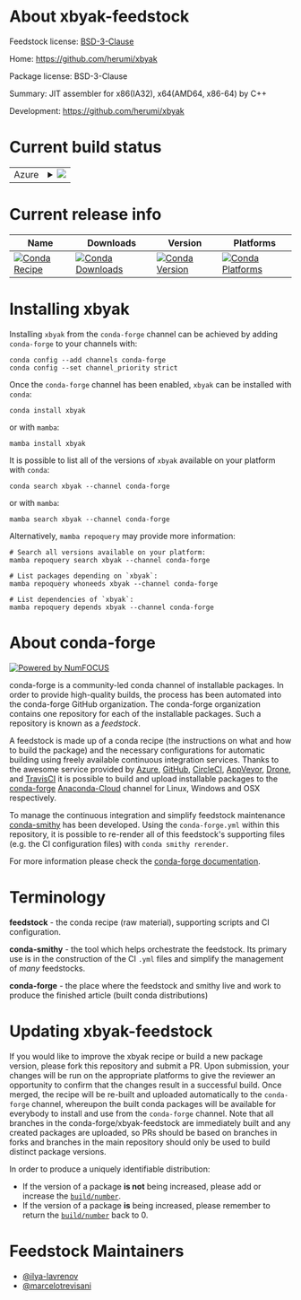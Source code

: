 About xbyak-feedstock
=====================

Feedstock license: [BSD-3-Clause](https://github.com/conda-forge/xbyak-feedstock/blob/main/LICENSE.txt)

Home: https://github.com/herumi/xbyak

Package license: BSD-3-Clause

Summary: JIT assembler for x86(IA32), x64(AMD64, x86-64) by C++

Development: https://github.com/herumi/xbyak

Current build status
====================


<table>
    
  <tr>
    <td>Azure</td>
    <td>
      <details>
        <summary>
          <a href="https://dev.azure.com/conda-forge/feedstock-builds/_build/latest?definitionId=9467&branchName=main">
            <img src="https://dev.azure.com/conda-forge/feedstock-builds/_apis/build/status/xbyak-feedstock?branchName=main">
          </a>
        </summary>
        <table>
          <thead><tr><th>Variant</th><th>Status</th></tr></thead>
          <tbody><tr>
              <td>linux_64</td>
              <td>
                <a href="https://dev.azure.com/conda-forge/feedstock-builds/_build/latest?definitionId=9467&branchName=main">
                  <img src="https://dev.azure.com/conda-forge/feedstock-builds/_apis/build/status/xbyak-feedstock?branchName=main&jobName=linux&configuration=linux%20linux_64_" alt="variant">
                </a>
              </td>
            </tr><tr>
              <td>osx_64</td>
              <td>
                <a href="https://dev.azure.com/conda-forge/feedstock-builds/_build/latest?definitionId=9467&branchName=main">
                  <img src="https://dev.azure.com/conda-forge/feedstock-builds/_apis/build/status/xbyak-feedstock?branchName=main&jobName=osx&configuration=osx%20osx_64_" alt="variant">
                </a>
              </td>
            </tr><tr>
              <td>win_64</td>
              <td>
                <a href="https://dev.azure.com/conda-forge/feedstock-builds/_build/latest?definitionId=9467&branchName=main">
                  <img src="https://dev.azure.com/conda-forge/feedstock-builds/_apis/build/status/xbyak-feedstock?branchName=main&jobName=win&configuration=win%20win_64_" alt="variant">
                </a>
              </td>
            </tr>
          </tbody>
        </table>
      </details>
    </td>
  </tr>
</table>

Current release info
====================

| Name | Downloads | Version | Platforms |
| --- | --- | --- | --- |
| [![Conda Recipe](https://img.shields.io/badge/recipe-xbyak-green.svg)](https://anaconda.org/conda-forge/xbyak) | [![Conda Downloads](https://img.shields.io/conda/dn/conda-forge/xbyak.svg)](https://anaconda.org/conda-forge/xbyak) | [![Conda Version](https://img.shields.io/conda/vn/conda-forge/xbyak.svg)](https://anaconda.org/conda-forge/xbyak) | [![Conda Platforms](https://img.shields.io/conda/pn/conda-forge/xbyak.svg)](https://anaconda.org/conda-forge/xbyak) |

Installing xbyak
================

Installing `xbyak` from the `conda-forge` channel can be achieved by adding `conda-forge` to your channels with:

```
conda config --add channels conda-forge
conda config --set channel_priority strict
```

Once the `conda-forge` channel has been enabled, `xbyak` can be installed with `conda`:

```
conda install xbyak
```

or with `mamba`:

```
mamba install xbyak
```

It is possible to list all of the versions of `xbyak` available on your platform with `conda`:

```
conda search xbyak --channel conda-forge
```

or with `mamba`:

```
mamba search xbyak --channel conda-forge
```

Alternatively, `mamba repoquery` may provide more information:

```
# Search all versions available on your platform:
mamba repoquery search xbyak --channel conda-forge

# List packages depending on `xbyak`:
mamba repoquery whoneeds xbyak --channel conda-forge

# List dependencies of `xbyak`:
mamba repoquery depends xbyak --channel conda-forge
```


About conda-forge
=================

[![Powered by
NumFOCUS](https://img.shields.io/badge/powered%20by-NumFOCUS-orange.svg?style=flat&colorA=E1523D&colorB=007D8A)](https://numfocus.org)

conda-forge is a community-led conda channel of installable packages.
In order to provide high-quality builds, the process has been automated into the
conda-forge GitHub organization. The conda-forge organization contains one repository
for each of the installable packages. Such a repository is known as a *feedstock*.

A feedstock is made up of a conda recipe (the instructions on what and how to build
the package) and the necessary configurations for automatic building using freely
available continuous integration services. Thanks to the awesome service provided by
[Azure](https://azure.microsoft.com/en-us/services/devops/), [GitHub](https://github.com/),
[CircleCI](https://circleci.com/), [AppVeyor](https://www.appveyor.com/),
[Drone](https://cloud.drone.io/welcome), and [TravisCI](https://travis-ci.com/)
it is possible to build and upload installable packages to the
[conda-forge](https://anaconda.org/conda-forge) [Anaconda-Cloud](https://anaconda.org/)
channel for Linux, Windows and OSX respectively.

To manage the continuous integration and simplify feedstock maintenance
[conda-smithy](https://github.com/conda-forge/conda-smithy) has been developed.
Using the ``conda-forge.yml`` within this repository, it is possible to re-render all of
this feedstock's supporting files (e.g. the CI configuration files) with ``conda smithy rerender``.

For more information please check the [conda-forge documentation](https://conda-forge.org/docs/).

Terminology
===========

**feedstock** - the conda recipe (raw material), supporting scripts and CI configuration.

**conda-smithy** - the tool which helps orchestrate the feedstock.
                   Its primary use is in the construction of the CI ``.yml`` files
                   and simplify the management of *many* feedstocks.

**conda-forge** - the place where the feedstock and smithy live and work to
                  produce the finished article (built conda distributions)


Updating xbyak-feedstock
========================

If you would like to improve the xbyak recipe or build a new
package version, please fork this repository and submit a PR. Upon submission,
your changes will be run on the appropriate platforms to give the reviewer an
opportunity to confirm that the changes result in a successful build. Once
merged, the recipe will be re-built and uploaded automatically to the
`conda-forge` channel, whereupon the built conda packages will be available for
everybody to install and use from the `conda-forge` channel.
Note that all branches in the conda-forge/xbyak-feedstock are
immediately built and any created packages are uploaded, so PRs should be based
on branches in forks and branches in the main repository should only be used to
build distinct package versions.

In order to produce a uniquely identifiable distribution:
 * If the version of a package **is not** being increased, please add or increase
   the [``build/number``](https://docs.conda.io/projects/conda-build/en/latest/resources/define-metadata.html#build-number-and-string).
 * If the version of a package **is** being increased, please remember to return
   the [``build/number``](https://docs.conda.io/projects/conda-build/en/latest/resources/define-metadata.html#build-number-and-string)
   back to 0.

Feedstock Maintainers
=====================

* [@ilya-lavrenov](https://github.com/ilya-lavrenov/)
* [@marcelotrevisani](https://github.com/marcelotrevisani/)

